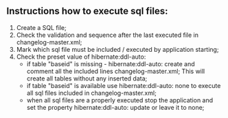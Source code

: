 ## Instructions how to execute sql files:

1. Create a SQL file;
2. Check the validation and sequence after the last executed file in changelog-master.xml;
3. Mark which sql file must be included / executed by application starting;
4. Check the preset value of hibernate:ddl-auto:
   - if table "baseid" is missing - hibernate:ddl-auto: create and comment all the included lines changelog-master.xml;
   This will create all tables without any inserted data;
   - if table "baseid" is available use hibernate:ddl-auto: none to execute all sql files included in changelog-master.xml;
   - when all sql files are a properly executed stop the application and set the property hibernate:ddl-auto: update or leave it to none;